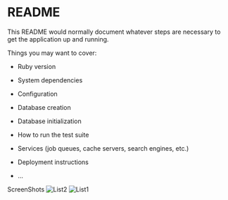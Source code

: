 # README

This README would normally document whatever steps are necessary to get the
application up and running.

Things you may want to cover:

* Ruby version

* System dependencies

* Configuration

* Database creation

* Database initialization

* How to run the test suite

* Services (job queues, cache servers, search engines, etc.)

* Deployment instructions

* ...

ScreenShots 
![List2](https://github.com/Pranavv212/todo/assets/152244722/dd8e4402-97b8-4c29-8b4a-a512f15f0328)
![List1](https://github.com/Pranavv212/todo/assets/152244722/655c3dee-032b-4872-bd41-d0f6bdf22676)

